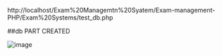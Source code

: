 http://localhost/Exam%20Managemtn%20Syatem/Exam-management-PHP/Exam%20Systems/test_db.php

##db PART CREATED 

![image](https://github.com/user-attachments/assets/8f4dae19-dcae-4018-858d-dd04fa2a0f12)
